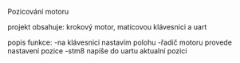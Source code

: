 Pozicování motoru

projekt obsahuje: krokový motor, maticovou klávesnici a uart

popis funkce: 
-na klávesnici nastavím polohu
-řadič motoru provede nastavení pozice 
-stm8 napíše do uartu aktualní pozici
